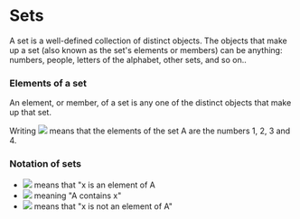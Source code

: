# Sets
A set is a well-defined collection of distinct objects. The objects that make up a set (also known as the set's elements or members) can be anything: numbers, people, letters of the alphabet, other sets, and so on..

### Elements of a set
An element, or member, of a set is any one of the distinct objects that make up that set. 

Writing ![](https://wikimedia.org/api/rest_v1/media/math/render/svg/803f93dc0e1132de0c52ef8ef17b6c7224b05917) means that the elements of the set A are the numbers 1, 2, 3 and 4.

### Notation of sets
  
  - ![](https://wikimedia.org/api/rest_v1/media/math/render/svg/27bcc9b2afb295d4234bc294860cd0c63bcad2ca ) means that "x is an element of A
  - ![](https://wikimedia.org/api/rest_v1/media/math/render/svg/cff688698c6af2962bbfc3959fe6526ec3e76d20) meaning "A contains x"
  - ![](https://wikimedia.org/api/rest_v1/media/math/render/svg/8152431575305d6a6145adf9b279891a65923eba) means that "x is not an element of A"
